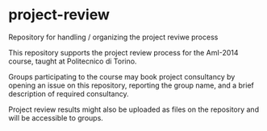 project-review
==============

Repository for handling / organizing the project reviwe process

This repository supports the project review process for the AmI-2014 course, taught at Politecnico di Torino.

Groups participating to the course may book project consultancy by opening an issue on this repository, reporting the group name, and a brief description of required consultancy.

Project review results might also be uploaded as files on the repository and will be accessible to groups.
